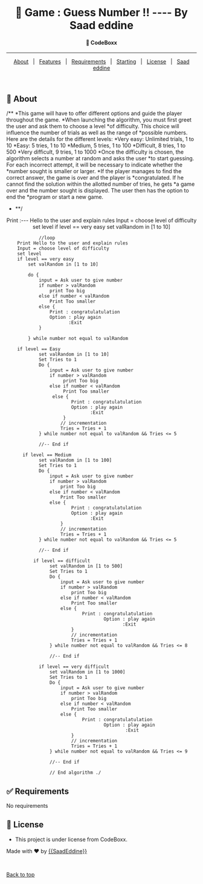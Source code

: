 &#xa0;

  <!-- Saad Eddine FEKI -->
</div>

<h1 align="center"> 🚀 Game : Guess Number !! ---- By Saad eddine</h1>

<!-- Status -->

<h4 align="center">
  🚀  CodeBoxx
</h4>

<hr>

<p align="center">
  <a href="#dart-about">About</a> &#xa0; | &#xa0; 
  <a href="#sparkles-features">Features</a> &#xa0; | &#xa0;
  <a href="#white_check_mark-requirements">Requirements</a> &#xa0; | &#xa0;
  <a href="#checkered_flag-starting">Starting</a> &#xa0; | &#xa0;
  <a href="#memo-license">License</a> &#xa0; | &#xa0;
  <a href="https://github.com/saadeddine" target="_blank">Saad eddine</a>
</p>

<br>

## :dart: About

/\*\*
*This game will have to offer different options and guide the player throughout the game.
*When launching the algorithm, you must first greet the user and ask them to choose a level *of difficulty. This choice will influence the number of trials as well as the range of *possible numbers. Here are the details for the different levels:
*Very easy: Unlimited trials, 1 to 10
*Easy: 5 tries, 1 to 10
*Medium, 5 tries, 1 to 100
*Difficult, 8 tries, 1 to 500
*Very difficult, 9 tries, 1 to 1000
*Once the difficulty is chosen, the algorithm selects a number at random and asks the user *to start guessing. For each incorrect attempt, it will be necessary to indicate whether the *number sought is smaller or larger.
*If the player manages to find the correct answer, the game is over and the player is *congratulated. If he cannot find the solution within the allotted number of tries, he gets *a game over and the number sought is displayed. The user then has the option to end the *program or start a new game.

- \*\*/

<p align="center">
         Print :--- Hello to the user and explain rules 
        Input = choose level of difficulty
        set level
        if level == very easy
            set valRandom in [1 to 10]
            
                //loop
        Print Hello to the user and explain rules 
        Input = choose level of difficulty
        set level
        if level == very easy
            set valRandom in [1 to 10]
            
            do {
                input = Ask user to give number
                if number > valRandom
                    print Too big
                else if number < valRandom
                    Print Too smaller
                else {
                    Print : congratulatulation 
                    Option : play again
                           :Exit
                }

            } while number not equal to valRandom

        if level == Easy
                set valRandom in [1 to 10]
                Set Tries to 1
                Do {
                    input = Ask user to give number
                    if number > valRandom
                         print Too big
                    else if number < valRandom
                         Print Too smaller
                     else {
                            Print : congratulatulation
                            Option : play again
                                   :Exit
                         }
                        // incrementation
                        Tries = Tries + 1
                } while number not equal to valRandom && Tries <= 5

                //-- End if

          if level == Medium
                set valRandom in [1 to 100]
                Set Tries to 1
                Do {
                    input = Ask user to give number
                    if number > valRandom
                        print Too big
                    else if number < valRandom
                        Print Too smaller
                    else {
                            Print : congratulatulation
                            Option : play again
                                   :Exit
                        }
                        // incrementation
                        Tries = Tries + 1
                } while number not equal to valRandom && Tries <= 5

                //-- End if

              if level == difficult
                    set valRandom in [1 to 500]
                    Set Tries to 1
                    Do {
                        input = Ask user to give number
                        if number > valRandom
                            print Too big
                        else if number < valRandom
                            Print Too smaller
                        else {
                                Print : congratulatulation
                                        Option : play again
                                               :Exit
                            }
                            // incrementation
                            Tries = Tries + 1
                    } while number not equal to valRandom && Tries <= 8

                    //-- End if

                if level == very difficult
                    set valRandom in [1 to 1000]
                    Set Tries to 1
                    Do {
                        input = Ask user to give number
                        if number > valRandom
                            print Too big
                        else if number < valRandom
                            Print Too smaller
                        else {
                                Print : congratulatulation
                                        Option : play again
                                                :Exit
                            }
                            // incrementation
                            Tries = Tries + 1
                    } while number not equal to valRandom && Tries <= 9

                    //-- End if

                    // End algorithm ./

</p>

## :white_check_mark: Requirements

No requirements

## :memo: License

- This project is under license from CodeBoxx.

Made with :heart: by <a href="https://github.com/saadeddinne" target="_blank">{{SaadEddine}}</a>

&#xa0;

<a href="#top">Back to top</a>
